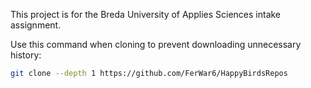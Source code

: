 This project is for the Breda University of Applies Sciences intake assignment.

Use this command when cloning to prevent downloading unnecessary history:
```sh
git clone --depth 1 https://github.com/FerWar6/HappyBirdsRepos
